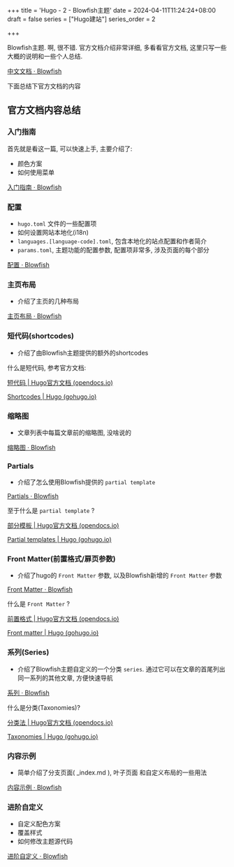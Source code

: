+++
title = 'Hugo - 2 - Blowfish主题'
date = 2024-04-11T11:24:24+08:00
draft = false
series = ["Hugo建站"]
series_order = 2

+++



Blowfish主题. 啊, 很不错. 官方文档介绍非常详细, 多看看官方文档, 这里只写一些大概的说明和一些个人总结.

[中文文档 · Blowfish](https://blowfish.page/zh-cn/docs/)



下面总结下官方文档的内容

## 官方文档内容总结

### 入门指南

首先就是看这一篇, 可以快速上手, 主要介绍了:

* 颜色方案
* 如何使用菜单

[入门指南 · Blowfish](https://blowfish.page/zh-cn/docs/getting-started/)



### 配置

*  `hugo.toml` 文件的一些配置项
* 如何设置网站本地化(i18n)
* `languages.[language-code].toml`, 包含本地化的站点配置和作者简介
* `params.toml`, 主题功能的配置参数, 配置项非常多, 涉及页面的每个部分

[配置 · Blowfish](https://blowfish.page/zh-cn/docs/configuration/)



### 主页布局

* 介绍了主页的几种布局

[主页布局 · Blowfish](https://blowfish.page/zh-cn/docs/homepage-layout/)



### 短代码(shortcodes)

* 介绍了由Blowfish主题提供的额外的shortcodes




什么是短代码, 参考官方文档:

[短代码 | Hugo官方文档 (opendocs.io)](https://hugo.opendocs.io/content-management/shortcodes/)

[Shortcodes | Hugo (gohugo.io)](https://gohugo.io/content-management/shortcodes/)



### 缩略图

* 文章列表中每篇文章前的缩略图, 没啥说的

[缩略图 · Blowfish](https://blowfish.page/zh-cn/docs/thumbnails/)



### Partials

* 介绍了怎么使用Blowfish提供的 `partial template`

[Partials · Blowfish](https://blowfish.page/zh-cn/docs/partials/)



至于什么是 `partial template` ?

[部分模板 | Hugo官方文档 (opendocs.io)](https://hugo.opendocs.io/templates/partials/)

[Partial templates | Hugo (gohugo.io)](https://gohugo.io/templates/partials/)



### Front Matter(前置格式/扉页参数)

* 介绍了hugo的 `Front Matter` 参数, 以及Blowfish新增的 `Front Matter` 参数

[Front Matter · Blowfish](https://blowfish.page/zh-cn/docs/front-matter/)



什么是 `Front Matter` ?

[前置格式 | Hugo官方文档 (opendocs.io)](https://hugo.opendocs.io/content-management/front-matter/)

[Front matter | Hugo (gohugo.io)](https://gohugo.io/content-management/front-matter/)



### 系列(Series)

* 介绍了Blowfish主题自定义的一个分类 `series`. 通过它可以在文章的首尾列出同一系列的其他文章, 方便快速导航

[系列 · Blowfish](https://blowfish.page/zh-cn/docs/series/)



什么是分类(Taxonomies)?

[分类法 | Hugo官方文档 (opendocs.io)](https://hugo.opendocs.io/content-management/taxonomies/)

[Taxonomies | Hugo (gohugo.io)](https://gohugo.io/content-management/taxonomies/)



### 内容示例

* 简单介绍了分支页面( _index.md ), 叶子页面 和自定义布局的一些用法

[内容示例 · Blowfish](https://blowfish.page/zh-cn/docs/content-examples/)



### 进阶自定义

* 自定义配色方案
* 覆盖样式
* 如何修改主题源代码

[进阶自定义 · Blowfish](https://blowfish.page/zh-cn/docs/advanced-customisation/)
